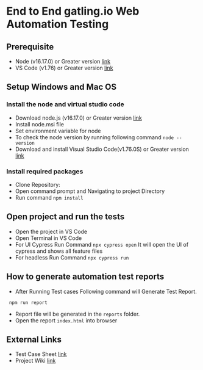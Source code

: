 # End to End gatling.io Web Automation Testing
## Prerequisite 
- Node (v16.17.0) or Greater version [link](https://www.npackd.org/p/org.nodejs.NodeJS64/14.17.4) 
- VS Code (v1.76) or Greater version [link](https://code.visualstudio.com/docs/?dv=win) 

## Setup Windows and Mac OS
### Install the node and virtual studio code
   - Download node.js (v16.17.0) or Greater version [link](https://www.npackd.org/p/org.nodejs.NodeJS64/16.17.0) 
  - Install node.msi file 
  - Set environment variable for node
  - To check the node version by running following command 
  `node --version`
  - Download and install Visual Studio Code(v1.76.0S) or Greater version [link](https://code.visualstudio.com/docs/?dv=win) 

### Install required packages
  - Clone Repository:  
   - Open command prompt and Navigating to project Directory
   - Run command  `npm install`

## Open project and run the tests
- Open the project in VS Code
 - Open Terminal in VS Code
 - For UI Cypress Run Command `npx cypress open` It will open the UI of cypress and shows all feature files
 - For headless Run Command `npx cypress run`

## How to generate automation test reports

- After Running Test cases Following command will Generate Test Report.
 ```
  npm run report

 ```
- Report file will be generated in the `reports` folder.
- Open the report `index.html` into browser

## External Links
- Test Case Sheet [link](https://docs.google.com/spreadsheets/d/1Y6t9_JI1Y25sKCAsK9vQJnfUaT0BQcDUHIt3pzsG2vU/edit#gid=625224187) 
- Project Wiki [link](https://docs.google.com/document/d/1Kex3yrhMmp-0WrzN1ZZn8fMSwvODQaM6hZZgtsRnMQQ)